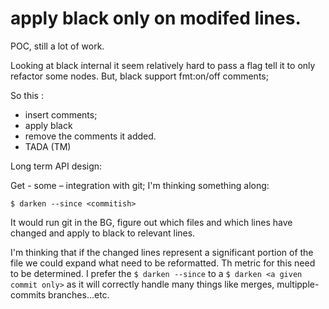 # apply black only on modifed lines.

POC, still a lot of work. 

Looking at black internal it seem relatively hard to pass a flag tell it to only
refactor some nodes. But, black support fmt:on/off comments; 

So this : 

 - insert comments; 
 - apply black
 - remove the comments it added. 
 - TADA (TM)

Long term API design: 

Get - some – integration with git; 
I'm thinking something along: 

```
$ darken --since <commitish>
```

It would run git in the BG, figure out which files and which lines have changed
and apply to black to relevant lines. 

I'm thinking that if the changed lines represent a significant portion of the
file we could expand what need to be reformatted. Th metric for this need to be
determined. I prefer the `$ darken --since` to a `$ darken <a given commit
only>` as it will correctly handle many things like merges, multipple-commits
branches...etc.
